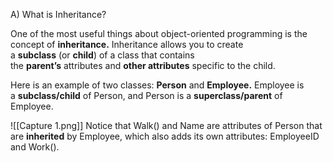 
A) What is Inheritance?

One of the most useful things about object-oriented programming is the concept of **inheritance.** Inheritance allows you to create a **subclass** (or **child**) of a class that contains the **parent’s** attributes and **other attributes** specific to the child.

Here is an example of two classes: **Person** and **Employee.** Employee is a **subclass/child** of Person, and Person is a **superclass/parent** of Employee.

![[Capture 1.png]]
Notice that Walk() and Name are attributes of Person that are **inherited** by Employee, which also adds its own attributes: EmployeeID and Work().


